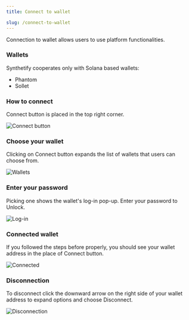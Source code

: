 ```yaml
---
title: Connect to wallet

slug: /connect-to-wallet
---
```


Connection to wallet allows users to use platform functionalities.

### Wallets

Synthetify cooperates only with Solana based wallets:

- Phantom
- Sollet

### How to connect

Connect button is placed in the top right corner.

![Connect button](https://i.imgur.com/SjJmfsn.png)

### Choose your wallet

Clicking on Connect button expands the list of wallets that users can choose from.

![Wallets](https://i.imgur.com/IXW08hb.png)

### Enter your password

Picking one shows the wallet's log-in pop-up. Enter your password to Unlock.

![Log-in](https://i.imgur.com/FtBUKkN.png)

### Connected wallet

If you followed the steps before properly, you should see your wallet address in the place of Connect button.

![Connected](https://i.imgur.com/FRf3GLb.png)

### Disconnection

To disconnect click the downward arrow on the right side of your wallet address to expand options and choose Disconnect.

![Disconnection](https://i.imgur.com/xsuup9L.png)
